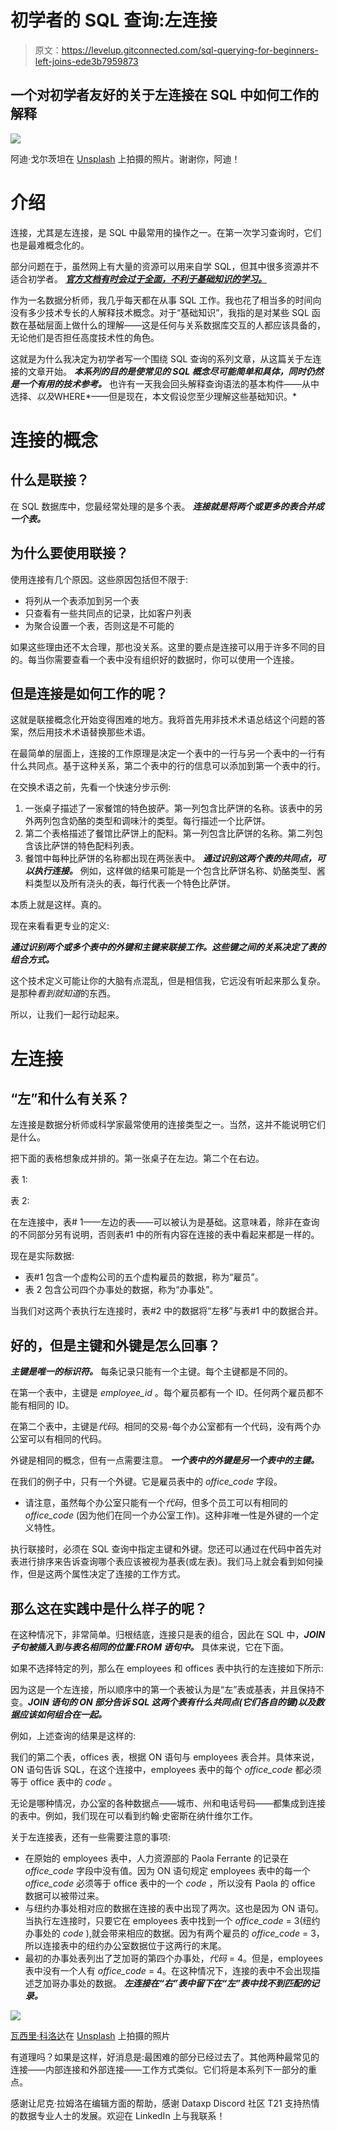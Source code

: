 # 初学者的 SQL 查询:左连接

> 原文：<https://levelup.gitconnected.com/sql-querying-for-beginners-left-joins-ede3b7959873>

## 一个对初学者友好的关于左连接在 SQL 中如何工作的解释

![](img/5e147b3ce1ec930ca061f719a45283fb.png)

阿迪·戈尔茨坦在 [Unsplash](https://unsplash.com?utm_source=medium&utm_medium=referral) 上拍摄的照片。谢谢你，阿迪！

# 介绍

连接，尤其是左连接，是 SQL 中最常用的操作之一。在第一次学习查询时，它们也是最难概念化的。

部分问题在于，虽然网上有大量的资源可以用来自学 SQL，但其中很多资源并不适合初学者。 [***官方文档有时会过于全面，不利于基础知识的学习。***](https://dev.mysql.com/doc/refman/8.0/en/join.html)

作为一名数据分析师，我几乎每天都在从事 SQL 工作。我也花了相当多的时间向没有多少技术专长的人解释技术概念。对于“基础知识”，我指的是对某些 SQL 函数在基础层面上做什么的理解——这是任何与关系数据库交互的人都应该具备的，无论他们是否担任高度技术性的角色。

这就是为什么我决定为初学者写一个围绕 SQL 查询的系列文章，从这篇关于左连接的文章开始。 ***本系列的目的是使常见的 SQL 概念尽可能简单和具体，同时仍然是一个有用的技术参考。*** 也许有一天我会回头解释查询语法的基本构件——从中选择、*以及*WHERE*——但是现在，本文假设您至少理解这些基础知识。*

# 连接的概念

## 什么是联接？

在 SQL 数据库中，您最经常处理的是多个表。 ***连接就是将两个或更多的表合并成一个表。***

## 为什么要使用联接？

使用连接有几个原因。这些原因包括但不限于:

*   将列从一个表添加到另一个表
*   只查看有一些共同点的记录，比如客户列表
*   为聚合设置一个表，否则这是不可能的

如果这些理由还不太合理，那也没关系。这里的要点是连接可以用于许多不同的目的。每当你需要查看一个表中没有组织好的数据时，你可以使用一个连接。

## 但是连接是如何工作的呢？

这就是联接概念化开始变得困难的地方。我将首先用非技术术语总结这个问题的答案，然后用技术术语替换那些术语。

在最简单的层面上，连接的工作原理是决定一个表中的一行与另一个表中的一行有什么共同点。基于这种关系，第二个表中的行的信息可以添加到第一个表中的行。

在交换术语之前，先看一个快速分步示例:

1.  一张桌子描述了一家餐馆的特色披萨。第一列包含比萨饼的名称。该表中的另外两列包含奶酪的类型和调味汁的类型。每行描述一个比萨饼。
2.  第二个表格描述了餐馆比萨饼上的配料。第一列包含比萨饼的名称。第二列包含该比萨饼的特色配料列表。
3.  餐馆中每种比萨饼的名称都出现在两张表中。 ***通过识别这两个表的共同点，可以执行连接。*** 例如，这样做的结果可能是一个包含比萨饼名称、奶酪类型、酱料类型以及所有浇头的表，每行代表一个特色比萨饼。

本质上就是这样。真的。

现在来看看更专业的定义:

***通过识别两个或多个表中的外键和主键来联接工作。这些键之间的关系决定了表的组合方式。***

这个技术定义可能让你的大脑有点混乱，但是相信我，它远没有听起来那么复杂。是那种*看到就知道*的东西。

所以，让我们一起行动起来。

# 左连接

## “左”和什么有关系？

左连接是数据分析师或科学家最常使用的连接类型之一。当然，这并不能说明它们是什么。

把下面的表格想象成并排的。第一张桌子在左边。第二个在右边。

表 1:

表 2:

在左连接中，表# 1——左边的表——可以被认为是基础。这意味着，除非在查询的不同部分另有说明，否则表#1 中的所有内容在连接的表中看起来都是一样的。

现在是实际数据:

*   表#1 包含一个虚构公司的五个虚构雇员的数据，称为“雇员”。
*   表 2 包含公司四个办事处的数据，称为“办事处”。

当我们对这两个表执行左连接时，表#2 中的数据将“左移”与表#1 中的数据合并。

## 好的，但是主键和外键是怎么回事？

***主键是唯一的标识符。*** 每条记录只能有一个主键。每个主键都是不同的。

在第一个表中，主键是 *employee_id* 。每个雇员都有一个 ID。任何两个雇员都不能有相同的 ID。

在第二个表中，主键是*代码*。相同的交易-每个办公室都有一个代码，没有两个办公室可以有相同的代码。

外键是相同的概念，但有一点需要注意。 ***一个表中的外键是另一个表中的主键。***

在我们的例子中，只有一个外键。它是雇员表中的 *office_code* 字段。

*   请注意，虽然每个办公室只能有一个*代码*，但多个员工可以有相同的 *office_code* (因为他们在同一个办公室工作)。这种非唯一性是外键的一个定义特性。

执行联接时，必须在 SQL 查询中指定主键和外键。您还可以通过在代码中首先对表进行排序来告诉查询哪个表应该被视为基表(或左表)。我们马上就会看到如何操作，但是这两个属性决定了连接的工作方式。

## 那么这在实践中是什么样子的呢？

在这种情况下，非常简单。归根结底，连接只是表的组合，因此在 SQL 中，***JOIN 子句被插入到与表名相同的位置:FROM 语句中。*** 具体来说，它在下面。

如果不选择特定的列，那么在 employees 和 offices 表中执行的左连接如下所示:

因为这是一个左连接，所以顺序中的第一个表被认为是“左”表或基表，并且保持不变。***JOIN 语句的 ON 部分告诉 SQL 这两个表有什么共同点(它们各自的键)以及数据应该如何组合在一起。***

例如，上述查询的结果是这样的:

我们的第二个表，offices 表，根据 ON 语句与 employees 表合并。具体来说，ON 语句告诉 SQL，在这个连接中，employees 表中的每个 *office_code* 都必须等于 office 表中的 *code* 。

无论是哪种情况，办公室的各种数据点——城市、州和电话号码——都集成到连接的表中。例如，我们现在可以看到约翰·史密斯在纳什维尔工作。

关于左连接表，还有一些需要注意的事项:

*   在原始的 employees 表中，人力资源部的 Paola Ferrante 的记录在 *office_code* 字段中没有值。因为 ON 语句规定 employees 表中的每一个 *office_code* 必须等于 office 表中的一个 *code* ，所以没有 Paola 的 office 数据可以被带过来。
*   与纽约办事处相对应的数据在连接的表中出现了两次。这也是因为 ON 语句。当执行左连接时，只要它在 employees 表中找到一个 *office_code* = 3(纽约办事处的 *code* ),就会带来相应的数据。因为有两个雇员的 *office_code* = 3，所以连接表中的纽约办公室数据位于这两行的末尾。
*   最初的办事处表列出了芝加哥的第四个办事处，*代码* = 4。但是，employees 表中没有一个人有 *office_code* = 4。在这种情况下，连接的表中不会出现描述芝加哥办事处的数据。 ***左连接在“右”表中留下在“左”表中找不到匹配的记录。***

![](img/8ed46a67507f9f5da885b6ddb0815112.png)

[瓦西里·科洛达](https://unsplash.com/@napr0tiv?utm_source=medium&utm_medium=referral)在 [Unsplash](https://unsplash.com?utm_source=medium&utm_medium=referral) 上拍摄的照片

有道理吗？如果是这样，好消息是:最困难的部分已经过去了。其他两种最常见的连接——内部连接和外部连接——工作方式类似。它们将是本系列下一部分的重点。

感谢让尼克·拉姆洛在编辑方面的帮助，感谢 Dataxp Discord 社区 T21 支持热情的数据专业人士的发展。欢迎在 LinkedIn 上与我联系！